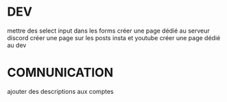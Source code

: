 # DEV

mettre des select input dans les forms
créer une page dédié au serveur discord
créer une page sur les posts insta et youtube
créer une page dédié au dev

# COMNUNICATION

ajouter des descriptions aux comptes
